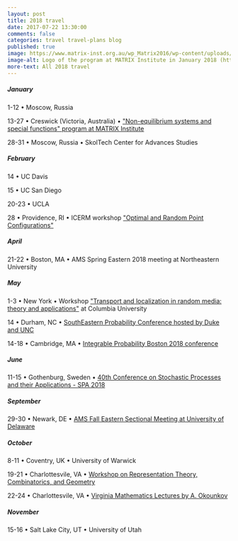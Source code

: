 ```yaml
---
layout: post
title: 2018 travel
date: 2017-07-22 13:30:00
comments: false
categories: travel travel-plans blog
published: true
image: https://www.matrix-inst.org.au/wp_Matrix2016/wp-content/uploads/2016/04/drawing2cropped.png
image-alt: Logo of the program at MATRIX Institute in January 2018 (https://www.matrix-inst.org.au/events/non-equilibrium-systems-and-special-functions/)
more-text: All 2018 travel
---
```


##### January

1-12 &bull; Moscow, Russia

13-27 &bull; Creswick (Victoria, Australia) &bull; ["Non-equilibrium systems and special functions" program at MATRIX Institute](https://www.matrix-inst.org.au/events/non-equilibrium-systems-and-special-functions/)

28-31 &bull; Moscow, Russia &bull; SkolTech Center for Advances Studies

<!--more-->

##### February

14 &bull; UC Davis

15 &bull; UC San Diego

20-23 &bull; UCLA

28 &bull; Providence, RI &bull; ICERM workshop ["Optimal and Random Point Configurations"](https://icerm.brown.edu/programs/sp-s18/w1/)

<!-- ##### March -->

##### April

21-22 &bull; Boston, MA &bull; AMS Spring Eastern 2018 meeting at Northeastern University

##### May

1-3 &bull; New York &bull; Workshop ["Transport and localization in random media: theory and applications"](http://www.ki-net.umd.edu/content/conf?event_id=843) at Columbia University

14 &bull; Durham, NC &bull; [SouthEastern Probability Conference hosted by Duke and UNC](https://services.math.duke.edu/~rtd/SEPC2018/SEPC2018.html)
 
14-18 &bull; Cambridge, MA &bull; [Integrable Probability Boston 2018 conference](http://frg.int-prob.org/conference2018/)

##### June

11-15 &bull; Gothenburg, Sweden &bull; [40th Conference on Stochastic Processes and their Applications - SPA 2018](http://spa2018.org/)

<!-- ##### July -->

<!-- ##### August -->

##### September

29-30 &bull; Newark, DE &bull; [AMS Fall Eastern Sectional Meeting at University of Delaware](http://www.ams.org/meetings/sectional/2256_program.html)

##### October

8-11  &bull; Coventry, UK  &bull; University of Warwick

19-21 &bull; Charlottesvile, VA &bull; [Workshop on Representation Theory, Combinatorics, and Geometry](http://math.virginia.edu/ims/workshop-fall-2018/)

22-24 &bull; Charlottesvile, VA &bull; [Virginia Mathematics Lectures by A. Okounkov](http://math.virginia.edu/ims/lectures/andrei-okounkov/)

##### November

15-16 &bull; Salt Lake City, UT &bull; University of Utah 


<!-- ##### December -->
